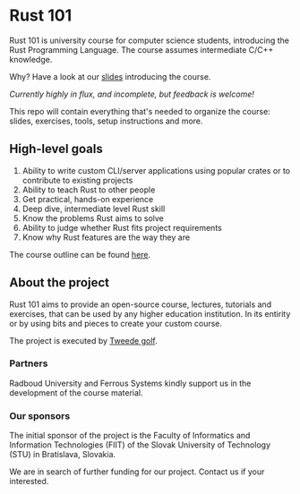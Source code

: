 # Rust 101 

Rust 101 is university course for computer science students, introducing the Rust Programming Language. The course assumes intermediate C/C++ knowledge.

Why? Have a look at our [slides](./intro-101-rs.pdf) introducing the course.

*Currently highly in flux, and incomplete, but feedback is welcome!*

This repo will contain everything that's needed to organize the course: slides, exercises, tools, setup instructions and more.

## High-level goals

1. Ability to write custom CLI/server applications using popular crates or to contribute to existing projects
2. Ability to teach Rust to other people
3. Get practical, hands-on experience
4. Deep dive, intermediate level Rust skill
5. Know the problems Rust aims to solve
6. Ability to judge whether Rust fits project requirements
7. Know why Rust features are the way they are

The course outline can be found [here](./COURSE.md).

## About the project

Rust 101 aims to provide an open-source course, lectures, tutorials and exercises, that can be used by any higher education institution. In its entirity or by using bits and pieces to create your custom course.


The project is executed by [Tweede golf](https://tweedegolf.nl).

### Partners

Radboud University and Ferrous Systems kindly support us in the development of the course material.

### Our sponsors

The initial sponsor of the project is the Faculty of Informatics and Information Technologies (FIIT) of the Slovak University of Technology (STU) in Bratislava, Slovakia. 

We are in search of further funding for our project. Contact us if your interested.


